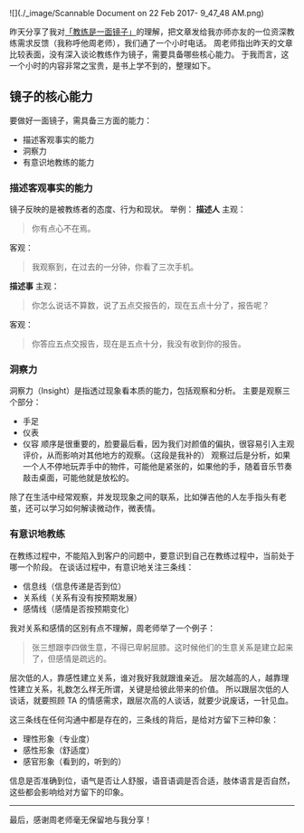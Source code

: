 ![](./_image/Scannable Document on 22 Feb 2017- 9_47_48 AM.png)

昨天分享了我对[「教练是一面镜子」](http://www.jianshu.com/p/54d0c2abb58c)的理解，把文章发给我亦师亦友的一位资深教练需求反馈（我称呼他周老师），我们通了一个小时电话。
周老师指出昨天的文章比较表面，没有深入谈论教练作为镜子，需要具备哪些核心能力。
于我而言，这一个小时的内容非常之宝贵，是书上学不到的，整理如下。

## 镜子的核心能力
要做好一面镜子，需具备三方面的能力：
* 描述客观事实的能力
* 洞察力
* 有意识地教练的能力

### 描述客观事实的能力
镜子反映的是被教练者的态度、行为和现状。
举例：
**描述人**
主观：
>你有点心不在焉。

客观：
>我观察到，在过去的一分钟，你看了三次手机。

**描述事**
主观：
>你怎么说话不算数，说了五点交报告的，现在五点十分了，报告呢？

客观：
>你答应五点交报告，现在是五点十分，我没有收到你的报告。

### 洞察力
洞察力（Insight）是指透过现象看本质的能力，包括观察和分析。
主要是观察三个部分：
* 手足
* 仪表
* 仪容
顺序是很重要的，脸要最后看，因为我们对颜值的偏执，很容易引入主观评价，从而影响对其他地方的观察。（这段是我补的）
观察过后是分析，如果一个人不停地玩弄手中的物件，可能他是紧张的，如果他的手，随着音乐节奏敲击桌面，可能他就是放松的。

除了在生活中经常观察，并发现现象之间的联系，比如弹吉他的人左手指头有老茧，还可以学习如何解读微动作，微表情。

### 有意识地教练
在教练过程中，不能陷入到客户的问题中，要意识到自己在教练过程中，当前处于哪一个阶段。
在谈话过程中，有意识地关注三条线：
* 信息线（信息传递是否到位）
* 关系线（关系有没有按预期发展）
* 感情线（感情是否按预期变化）

我对关系和感情的区别有点不理解，周老师举了一个例子：
>张三想跟李四做生意，不得已卑躬屈膝。这时候他们的生意关系是建立起来了，但感情是疏远的。

层次低的人，靠感性建立关系，谁对我好我就跟谁亲近。
层次越高的人，越靠理性建立关系，礼数怎么样无所谓，关键是给彼此带来的价值。
所以跟层次低的人谈话，就要照顾 TA 的情感需求，跟层次高的人谈话，就要少说废话，一针见血。

这三条线在任何沟通中都是存在的，三条线的背后，是给对方留下三种印象：
* 理性形象（专业度）
* 感性形象（舒适度）
* 感官形象（看到的，听到的）

信息是否准确到位，语气是否让人舒服，语音语调是否合适，肢体语言是否自然，这些都会影响给对方留下的印象。

---
最后，感谢周老师毫无保留地与我分享！
